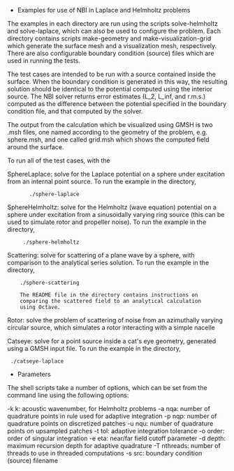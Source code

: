 * Examples for use of NBI in Laplace and Helmholtz problems

The examples in each directory are run using the scripts
solve-helmholtz and solve-laplace, which can also be used to configure
the problem. Each directory contains scripts make-geometry and
make-visualization-grid which generate the surface mesh and a
visualization mesh, respectively. There are also configurable boundary
condition (source) files which are used in running the tests.

The test cases are intended to be run with a source contained inside
the surface. When the boundary condition is generated in this way, the
resulting solution should be identical to the potential computed using
the interior source. The NBI solver returns error estimates (L_2,
L_inf, and r.m.s.) computed as the difference between the potential
specified in the boundary condition file, and that computed by the
solver.

The output from the calculation which be visualized using GMSH is two
.msh files, one named according to the geometry of the problem,
e.g. sphere.msh, and one called grid.msh which shows the computed
field around the surface. 

To run all of the test cases, with the 

SphereLaplace: solve for the Laplace potential on a sphere under
	       excitation from an internal point source. To run the
	       example in the directory,

	       ./sphere-laplace

SphereHelmholtz: solve for the Helmholtz (wave equation) potential on
		 a sphere under excitation from a sinusoidally varying
		 ring source (this can be used to simulate rotor and
		 propeller noise). To run the example in the
		 directory,

		 ./sphere-helmholtz

Scattering: solve for scattering of a plane wave by a sphere, with
	    comparison to the analytical series solution. To run the
	    example in the directory,

	    ./sphere-scattering

	    The README file in the directory contains instructions on
	    comparing the scattered field to an analytical calculation
	    using Octave. 

Rotor: solve the problem of scattering of noise from an azimuthally
       varying circular source, which simulates a rotor interacting
       with a simple nacelle

Catseye: solve for a point source inside a cat's eye geometry,
	 generated using a GMSH input file.  To run the example in the
	 directory,

	 ./catseye-laplace

* Parameters

The shell scripts take a number of options, which can be set from the
command line using the following options:

-k k:        acoustic wavenumber, for Helmholtz problems
-a nqa:      number of quadrature points in rule used for adaptive integration
-p nqp:      number of quadrature points on discretized patches
-u nqu:      number of quadrature points on upsampled patches
-t tol:      adaptive integration tolerance
-o order:    order of singular integration
-e eta:      near/far field cutoff parameter
-d depth:    maximum recursion depth for adaptive quadrature
-T nthreads: number of threads to use in threaded computations
-s src:      boundary condition (source) filename